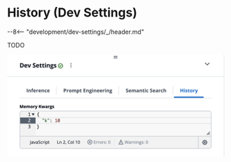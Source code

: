 # History (Dev Settings)

--8<-- "development/dev-settings/_/header.md"

TODO

![History](thumb.png)
